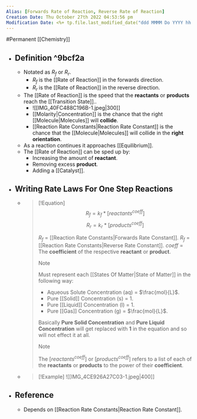 ```yaml
---
Alias: [Forwards Rate of Reaction, Reverse Rate of Reaction]
Creation Date: Thu October 27th 2022 04:53:56 pm 
Modification Date: <%+ tp.file.last_modified_date("ddd MMMM Do YYYY hh:mm:ss a") %>
---
```

#Permanent [[Chemistry]]

- ## Definition ^9bcf2a
	- Notated as $R_f$ or $R_r$.
		-  $R_f$ is the [[Rate of Reaction]] in the forwards direction.
		- $R_r$ is the [[Rate of Reaction]] in the reverse direction.
	- The [[Rate of Reaction]]  is the speed that the **reactants** or **products** reach the [[Transition State]]..
		- ![[IMG_40FC488C196B-1.jpeg|300]]
		- [[Molarity|Concentration]] is the chance that the right [[Molecule|Molecules]] will **collide**.
		- [[Reaction Rate Constants|Reaction Rate Constant]] is the chance that the [[Molecule|Molecules]] will collide in the **right orientation**.
	- As a reaction continues it approaches [[Equilibrium]].
	- The [[Rate of Reaction]] can be sped up by:
		-  Increasing the amount of **reactant**.
		- Removing excess **product**. 
		- Adding a [[Catalyst]].
- ## Writing Rate Laws For One Step Reactions 
	- > [!Equation]
	  > $$R_f=k_f*[reactants^{coeff}]$$
	  > $$R_r=k_r*[products^{coeff}]$$
	  > 
	  > $R_f$ = [[Reaction Rate Constants|Forwards Rate Constant]].
	  > $R_f$ = [[Reaction Rate Constants|Reverse Rate Constant]].
	  > $coeff$ = The **coefficient** of the respective **reactant** or **product**.
	  > 
	  > > [!Note]
	  > > Must represent each [[States Of Matter|State of Matter]] in the following way:
	  > > - Aqueous Solute Concentration (aq) = $\frac{mol}{L}$.
	  > > - Pure [[Solid]] Concentration (s) = $1$.
	  > > - Pure [[Liquid]] Concentration (l) = $1$.
	  > > - Pure [[Gas]] Concentration (g) = $\frac{mol}{L}$.
	  > >   
	  > > Basically **Pure Solid Concentration** and **Pure Liquid Concentration** will get replaced with **$1$** in the equation and so will not effect it at all.
	  > 
	  > > [!Note]
	  > > The $[reactants^{coeff}]$ or $[products^{coeff}]$ refers to a list of each of the **reactants** or **products** to the power of their **coefficient**.
	- > [!Example]
	  > ![[IMG_4CE926A27C03-1.jpeg|400]]
- ## Reference
	- Depends on [[Reaction Rate Constants|Reaction Rate Constant]].